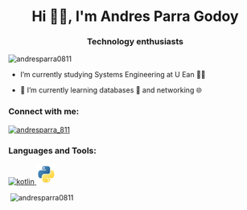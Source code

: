 <h1 align="center">Hi 👨‍💻, I'm Andres Parra Godoy</h1>
<h3 align="center">Technology enthusiasts</h3>

<p align="left"> <img src="https://komarev.com/ghpvc/?username=andresparra0811&label=Profile%20views&color=0e75b6&style=flat" alt="andresparra0811" /> </p>

<p align="left"> <a href="https://github.com/ryo-ma/github-profile-trophy%22%3E<img src="https://github-profile-trophy.vercel.app/?username=andresparra0811" alt="andresparra0811" /></a> </p>

-  I’m currently studying Systems Engineering at U Ean 👨‍💻

- 🌱 I’m currently learning databases 💾 and networking 🌐

<h3 align="left">Connect with me:</h3>
<p align="left">
<a href="https://instagram.com/andresparra_811" target="blank"><img align="center" src="https://raw.githubusercontent.com/rahuldkjain/github-profile-readme-generator/master/src/images/icons/Social/instagram.svg" alt="andresparra_811" height="30" width="40" /></a>
</p>

<h3 align="left">Languages and Tools:</h3>
<p align="left"> <a href="https://kotlinlang.org/" target="_blank" rel="noreferrer"> <img src="https://www.vectorlogo.zone/logos/kotlinlang/kotlinlang-icon.svg" alt="kotlin" width="40" height="40"/> </a> <a href="https://www.python.org/" target="_blank" rel="noreferrer"> <img src="https://raw.githubusercontent.com/devicons/devicon/master/icons/python/python-original.svg" alt="python" width="40" height="40"/> </a> </p>

<p>&nbsp;<img align="center" src="https://github-readme-stats.vercel.app/api?username=andresparra0811&show_icons=true&locale=en" alt="andresparra0811" /></p>
